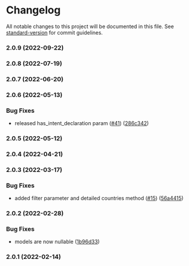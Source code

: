 # Changelog

All notable changes to this project will be documented in this file. See [standard-version](https://github.com/conventional-changelog/standard-version) for commit guidelines.

### 2.0.9 (2022-09-22)

### 2.0.8 (2022-07-19)

### 2.0.7 (2022-06-20)

### 2.0.6 (2022-05-13)


### Bug Fixes

* released has_intent_declaration param ([#41](https://github.com/fattureincloud/fattureincloud-python-sdk/issues/41)) ([286c342](https://github.com/fattureincloud/fattureincloud-python-sdk/commit/286c342abcfff84d48c5bf80c2cc7bed383ddc45))

### 2.0.5 (2022-05-12)

### 2.0.4 (2022-04-21)

### 2.0.3 (2022-03-17)


### Bug Fixes

* added filter parameter and detailed countries method ([#15](https://github.com/fattureincloud/fattureincloud-python-sdk/issues/15)) ([56a4415](https://github.com/fattureincloud/fattureincloud-python-sdk/commit/56a4415d185b129d657ae0a16f41e5fb16da4c9b))

### 2.0.2 (2022-02-28)


### Bug Fixes

* models are now nullable ([1b96d33](https://github.com/fattureincloud/fattureincloud-python-sdk/commit/1b96d334b62315e29d5cf93cf4b913ca17bba7c8))

### 2.0.1 (2022-02-14)
